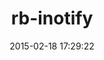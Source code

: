 ---
layout: post
title:  "rb-inotify"
repo:   "nex3/rb-inotify"
date:   2015-02-18 17:29:22
gemurl: http://github.com/nex3/rb-inotify
---